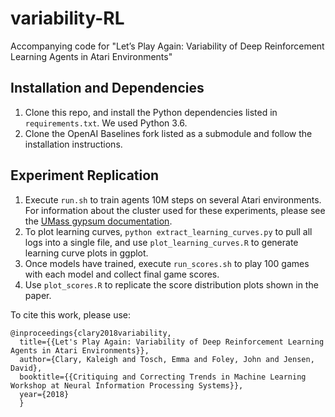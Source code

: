 
# variability-RL
Accompanying code for "Let’s Play Again: Variability of Deep Reinforcement Learning Agents in Atari Environments"

## Installation and Dependencies
1. Clone this repo, and install the Python dependencies listed in `requirements.txt`. We used Python 3.6. 
2. Clone the OpenAI Baselines fork listed as a submodule and follow the installation instructions.

## Experiment Replication
1. Execute `run.sh` to train agents 10M steps on several Atari environments. For information about the cluster used for these experiments, please see the [UMass gypsum documentation](https://maxwell.cs.umass.edu/gypsum/index.php?n=Main.HomePage).
2. To plot learning curves, `python extract_learning_curves.py` to pull all logs into a single file, and use `plot_learning_curves.R` to generate learning curve plots in ggplot.
2. Once models have trained, execute `run_scores.sh` to play 100 games with each model and collect final game scores.
3. Use `plot_scores.R` to replicate the score distribution plots shown in the paper. 


To cite this work, please use: 

``` 
@inproceedings{clary2018variability,
  title={{Let's Play Again: Variability of Deep Reinforcement Learning Agents in Atari Environments}},
  author={Clary, Kaleigh and Tosch, Emma and Foley, John and Jensen, David},
  booktitle={{Critiquing and Correcting Trends in Machine Learning Workshop at Neural Information Processing Systems}},
  year={2018}
  }
```


